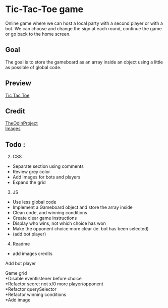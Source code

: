 # Tic-Tac-Toe game
Online game where we can host a local party with a second player or with a bot.
We can choose and change the sign at each round, continue the game or go back to the home screen.
## Goal
The goal is to store the gameboard as an array inside an object using a little as possible of global code.
## Preview
[Tic Tac Toe](http://127.0.0.1:3000/index.html)

## Credit
[TheOdinProject](https://www.theodinproject.com/)     
[Images]()

## Todo :
2. CSS
* Separate section using comments
* Review grey color
* Add images for bots and players
* Expand the grid
3. JS
* Use less global code
* Implement a Gameboard object and store the array inside
* Clean code, and winning conditions
* Create clear game instructions
* Display who wins, not which choice has won
* Make the opponent choice more clear (ie. bot has been selected)
* (add bot player)
4. Readme
* add images credits

Add bot player  

Game grid  
    *Disable eventlistener before choice    
    *Refactor score: not x/0 more player/opponent  
    *Refactor querySelector  
    *Refactor winning conditions  
    *Add image  